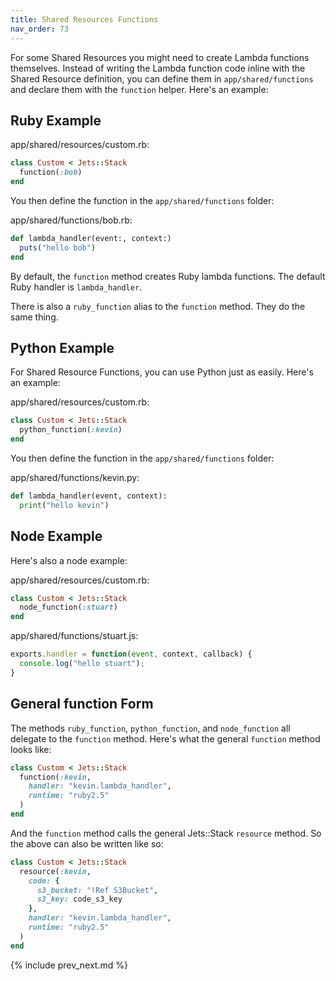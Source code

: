 ```yaml
---
title: Shared Resources Functions
nav_order: 73
---
```


For some Shared Resources you might need to create Lambda functions themselves. Instead of writing the Lambda function code inline with the Shared Resource definition, you can define them in `app/shared/functions` and declare them with the `function` helper. Here's an example:

## Ruby Example

app/shared/resources/custom.rb:

```ruby
class Custom < Jets::Stack
  function(:bob)
end
```

You then define the function in the `app/shared/functions` folder:

app/shared/functions/bob.rb:

```ruby
def lambda_handler(event:, context:)
  puts("hello bob")
end
```

By default, the `function` method creates Ruby lambda functions.  The default Ruby handler is `lambda_handler`.

There is also a `ruby_function` alias to the `function` method. They do the same thing.

## Python Example

For Shared Resource Functions, you can use Python just as easily.  Here's an example:

app/shared/resources/custom.rb:

```ruby
class Custom < Jets::Stack
  python_function(:kevin)
end
```
You then define the function in the `app/shared/functions` folder:

app/shared/functions/kevin.py:

```python
def lambda_handler(event, context):
  print("hello kevin")
```

## Node Example

Here's also a node example:

app/shared/resources/custom.rb:

```ruby
class Custom < Jets::Stack
  node_function(:stuart)
end
```
app/shared/functions/stuart.js:

```javascript
exports.handler = function(event, context, callback) {
  console.log("hello stuart");
}
```

## General function Form

The methods `ruby_function`, `python_function`, and `node_function` all delegate to the `function` method.  Here's what the general `function` method looks like:

```ruby
class Custom < Jets::Stack
  function(:kevin,
    handler: "kevin.lambda_handler",
    runtime: "ruby2.5"
  )
end
```

And the `function` method calls the general Jets::Stack `resource` method.  So the above can also be written like so:

```ruby
class Custom < Jets::Stack
  resource(:kevin,
    code: {
      s3_bucket: "!Ref S3Bucket",
      s3_key: code_s3_key
    },
    handler: "kevin.lambda_handler",
    runtime: "ruby2.5"
  )
end
```

{% include prev_next.md %}
